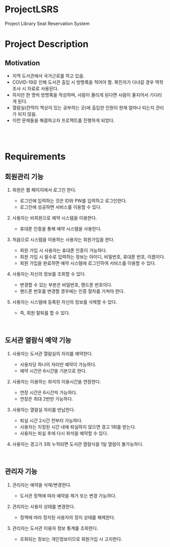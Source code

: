 # ProjectLSRS
Project Library Seat Reservation System

# Project Description
## Motivation
- 지역 도서관에서 국가근로를 하고 있음.
- COVID-19로 인해 도서관 출입 시 방명록을 적어야 함. 확진자가 다녀갈 경우 역학조사 시 자료로 사용된다.
- 하지만 한 명씩 방명록을 작성하며, 사람이 몰리게 된다면 사람이 줄지어서 기다리게 된다.
- 열람실(칸막이 책상이 있는 공부하는 곳)에 출입한 인원이 현재 얼마나 되는지 관리가 되지 않음.
- 이런 문제들을 해결하고자 프로젝트를 진행하게 되었다.

<br><br>

# Requirements
## 회원관리 기능

1. 회원은 웹 페이지에서 로그인 한다.
   - 로그인에 입력하는 것은 ID와 PW를 입력하고 로그인한다.
   - 로그인에 성공하면 서비스를 이용할 수 있다.

1. 사용자는 비회원으로 예약 시스템을 이용한다.
   - 휴대폰 인증을 통해 예약 시스템을 사용한다.

1. 처음으로 시스템을 이용하는 사용자는 회원가입을 한다.
   - 회원 가입 시 사용자는 휴대폰 인증이 가능하다.
   - 회원 가입 시 필수로 입력하는 정보는 아이디, 비밀번호, 휴대폰 번호, 이름이다.
   - 회원 가입을 완료하면 예약 시스템에 로그인하여 서비스를 이용할 수 있다.

1. 사용자는 자신의 정보를 조회할 수 있다.
   - 변경할 수 있는 부분은 비밀번호, 핸드폰 번호이다.
   - 핸드폰 번호를 변경할 경우에는 인증 절차를 거쳐야 한다.

1. 사용자는 시스템에 등록된 자신의 정보를 삭제할 수 있다.
   - 즉, 회원 탈퇴를 할 수 있다.

<br>

## 도서관 열람식 예약 기능
1. 사용자는 도서관 열람실의 자리를 예약한다.
   - 사용자당 하나의 자리만 예약이 가능하다.
   - 예약 시간은 6시간을 기본으로 한다.

1. 사용자는 이용하는 좌석의 이용시간을 연장한다.
   - 연장 시간은 6시간씩 가능하다.
   - 연장은 최대 2번만 가능하다.

1. 사용자는 열람실 자리를 반납한다.
   - 퇴실 시간 2시간 전부터 가능하다.
   - 사용자는 지정된 시간 내에 퇴실하지 않으면 경고 1회를 받는다.
   - 사용자는 퇴실 후에 다시 좌석을 예약할 수 있다.

1. 사용자는 경고가 3회 누적되면 도서관 열람식을 1일 열람이 불가능하다.

<br>

## 관리자 기능
1. 관리자는 예약을 삭제/변경한다.
   - 도서관 정책에 따라 예약을 제거 또는 변경 가능하다.

1. 관리자는 사용자 상태를 변경한다.
   - 정책에 따라 정지된 사용자의 정지 상태를 해제한다.

1. 관리자는 도서관 이용자 정보 통계를 조회한다.
   - 조회되는 정보는 개인정보이므로 회원가입 시 고지한다.